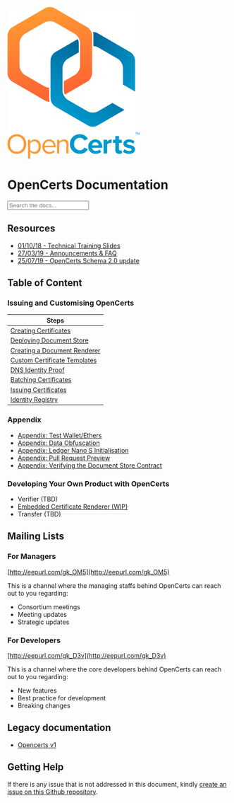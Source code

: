 <link
  rel="stylesheet"
  href="https://cdn.jsdelivr.net/npm/docsearch.js@2/dist/cdn/docsearch.min.css"
/>
<link rel="stylesheet" href="./search.css">

![OpenCerts Logo](./assets/logo.png)

# OpenCerts Documentation

<div class="searchbox algolia-autocomplete ds-dropdown-menu">
  <input type="text" placeholder="Search the docs..." aria-label="Search">
</div>

## Resources

- [01/10/18 - Technical Training Slides](https://docs.google.com/presentation/d/11QTk76_R_FRc5xrgLrkG-NjsIItYDNcLWG6RgiICm48/edit?usp=sharing)
- [27/03/19 - Announcements & FAQ](https://docs.google.com/presentation/d/11VDgcPOrhDsXWs_1fVghj138ZxonEDpC-UE39Mx4E30)
- [25/07/19 - OpenCerts Schema 2.0 update](./announcements/schema2_update.md)

## Table of Content

### Issuing and Customising OpenCerts

| Steps                                                                             | 
| --------------------------------------------------------------------------------- | 
| [Creating Certificates](./creating_certificates.md)                               | 
| [Deploying Document Store](./deploying_store.md)                               | 
| [Creating a Document Renderer](./document_renderer.md)                            |
| [Custom Certificate Templates](./custom_template.md)          |
| [DNS Identity Proof](./dns_verification.md)                                       |
| [Batching Certificates](./batching_certificates.md)                               | 
| [Issuing Certificates](./issuing_certificates.md)                                 | 
| [Identity Registry](./identity_registry.md)                                       | 

### Appendix

- [Appendix: Test Wallet/Ethers](./appendix_test_accounts.md)
- [Appendix: Data Obfuscation](./appendix_data_obfuscation.md)
- [Appendix: Ledger Nano S Initialisation](./appendix_ledgerinit.md)
- [Appendix: Pull Request Preview](./appendix_pull_request_preview.md)
- [Appendix: Verifying the Document Store Contract](./verifying_contract.md)

### Developing Your Own Product with OpenCerts

- Verifier (TBD)
- [Embedded Certificate Renderer (WIP)](./embedded_viewer.md)
- Transfer (TBD)

## Mailing Lists

### For Managers

[http://eepurl.com/gk_OM5](http://eepurl.com/gk_OM5)

This is a channel where the managing staffs behind OpenCerts can reach out to you regarding:

- Consortium meetings
- Meeting updates
- Strategic updates

### For Developers

[http://eepurl.com/gk_D3v](http://eepurl.com/gk_D3v)

This is a channel where the core developers behind OpenCerts can reach out to you regarding:

- New features
- Best practice for development
- Breaking changes

## Legacy documentation
- [Opencerts v1](./v1)

## Getting Help

If there is any issue that is not addressed in this document, kindly [create an issue on this Github repository](https://github.com/GovTechSG/opencerts-documentation/issues).

<script src="https://cdn.jsdelivr.net/npm/docsearch.js@2/dist/cdn/docsearch.min.js"></script>
<script>
// Run the command below in the terminal to UPDATE SEARCH
// ALGOLIA_API_KEY='3ae9a6bbd0e6106dedefda9de3720d34' bundle exec jekyll algolia
  docsearch({
    apiKey: '056213421be11efac77405cf958ade15',
    indexName: 'opencerts-documentation',
    appId: 'S3C08S8B4J', // Should be only included if you are running DocSearch on your own.
    inputSelector: 'input',   // Replace inputSelector with a CSS selector matching your search input
    debug: true, // Set debug to true if you want to inspect the dropdown
  });
</script>
